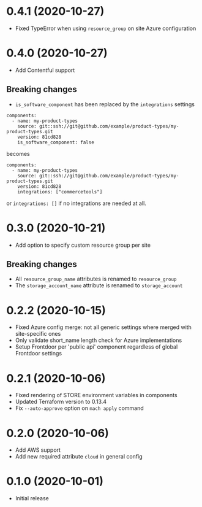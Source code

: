 0.4.1 (2020-10-27)
==================
- Fixed TypeError when using `resource_group` on site Azure configuration


0.4.0 (2020-10-27)
==================
- Add Contentful support

Breaking changes
----------------
- `is_software_component` has been replaced by the `integrations` settings

```
components:
  - name: my-product-types
    source: git::ssh://git@github.com/example/product-types/my-product-types.git
    version: 81cd828
    is_software_component: false
```

becomes

```
components:
  - name: my-product-types
    source: git::ssh://git@github.com/example/product-types/my-product-types.git
    version: 81cd828
    integrations: ["commercetools"]
```

or `integrations: []` if no integrations are needed at all.


0.3.0 (2020-10-21)
==================
- Add option to specify custom resource group per site
  
Breaking changes
----------------
- All `resource_group_name` attributes is renamed to `resource_group`
- The `storage_account_name` attribute is renamed to `storage_account`


0.2.2 (2020-10-15)
==================
- Fixed Azure config merge: not all generic settings where merged with site-specific ones
- Only validate short_name length check for Azure implementations
- Setup Frontdoor per 'public api' component regardless of global Frontdoor settings


0.2.1 (2020-10-06)
==================
- Fixed rendering of STORE environment variables in components
- Updated Terraform version to 0.13.4
- Fix `--auto-approve` option on `mach apply` command


0.2.0 (2020-10-06)
=================
- Add AWS support
- Add new required attribute `cloud` in general config
  

0.1.0 (2020-10-01)
==================
- Initial release